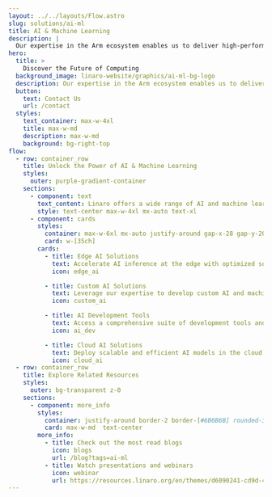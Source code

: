 ```yaml
---
layout: ../../layouts/Flow.astro
slug: solutions/ai-ml
title: AI & Machine Learning
description: |
  Our expertise in the Arm ecosystem enables us to deliver high-performance, efficient, and scalable solutions for your AI-driven applications. From optimized frameworks to hardware acceleration, we provide a comprehensive suite of tools and technologies designed to empower developers, data scientists, and businesses to unlock the true potential of artificial intelligence.
hero:
  title: >
    Discover the Future of Computing
  background_image: linaro-website/graphics/ai-ml-bg-logo
  description: Our expertise in the Arm ecosystem enables us to deliver high-performance, efficient, and scalable solutions for your AI-driven applications. From optimized frameworks to hardware acceleration, we provide a comprehensive suite of tools and technologies designed to empower developers, data scientists, and businesses to unlock the true potential of artificial intelligence.
  button:
    text: Contact Us
    url: /contact
  styles:
    text_container: max-w-4xl
    title: max-w-md
    description: max-w-md
    background: bg-right-top
flow:
  - row: container_row
    title: Unlock the Power of AI & Machine Learning
    styles:
      outer: purple-gradient-container
    sections:
      - component: text
        text_content: Linaro offers a wide range of AI and machine learning solutions tailored to various industries and use cases. Our offerings include
        style: text-center max-w-4xl mx-auto text-xl
      - component: cards
        styles:
          container: max-w-6xl mx-auto justify-around gap-x-28 gap-y-20 my-20
          card: w-[35ch]
        cards:
          - title: Edge AI Solutions
            text: Accelerate AI inference at the edge with optimized software solutions for IoT devices, embedded systems, and edge servers.
            icon: edge_ai

          - title: Custom AI Solutions
            text: Leverage our expertise to develop custom AI and machine learning solutions that address your unique business challenges and objectives.
            icon: custom_ai

          - title: AI Development Tools
            text: Access a comprehensive suite of development tools and resources for building, testing, and optimizing AI and machine learning applications on ARM-based platforms.
            icon: ai_dev

          - title: Cloud AI Solutions
            text: Deploy scalable and efficient AI models in the cloud with our optimized software frameworks, libraries, and tools for data processing, training, and inference.
            icon: cloud_ai
  - row: container_row
    title: Explore Related Resources
    styles:
      outer: bg-transparent z-0
    sections:
      - component: more_info
        styles:
          container: justify-around border-2 border-[#6B6B6B] rounded-3xl py-10
          card: max-w-md  text-center
        more_info:
          - title: Check out the most read blogs
            icon: blogs
            url: /blog?tags=ai-ml
          - title: Watch presentations and webinars
            icon: webinar
            url: https://resources.linaro.org/en/themes/d6090241-cd9d-4534-bd53-ce29c2814671
---
```

